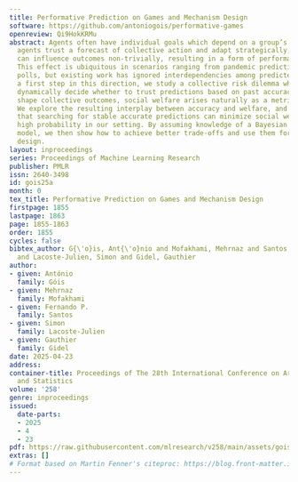 ```yaml
---
title: Performative Prediction on Games and Mechanism Design
software: https://github.com/antoniogois/performative-games
openreview: Qi9HokKRMu
abstract: Agents often have individual goals which depend on a group’s actions. If
  agents trust a forecast of collective action and adapt strategically, such prediction
  can influence outcomes non-trivially, resulting in a form of performative prediction.
  This effect is ubiquitous in scenarios ranging from pandemic predictions to election
  polls, but existing work has ignored interdependencies among predicted agents. As
  a first step in this direction, we study a collective risk dilemma where agents
  dynamically decide whether to trust predictions based on past accuracy. As predictions
  shape collective outcomes, social welfare arises naturally as a metric of concern.
  We explore the resulting interplay between accuracy and welfare, and demonstrate
  that searching for stable accurate predictions can minimize social welfare with
  high probability in our setting. By assuming knowledge of a Bayesian agent behavior
  model, we then show how to achieve better trade-offs and use them for mechanism
  design.
layout: inproceedings
series: Proceedings of Machine Learning Research
publisher: PMLR
issn: 2640-3498
id: gois25a
month: 0
tex_title: Performative Prediction on Games and Mechanism Design
firstpage: 1855
lastpage: 1863
page: 1855-1863
order: 1855
cycles: false
bibtex_author: G{\'o}is, Ant{\'o}nio and Mofakhami, Mehrnaz and Santos, Fernando P.
  and Lacoste-Julien, Simon and Gidel, Gauthier
author:
- given: António
  family: Góis
- given: Mehrnaz
  family: Mofakhami
- given: Fernando P.
  family: Santos
- given: Simon
  family: Lacoste-Julien
- given: Gauthier
  family: Gidel
date: 2025-04-23
address:
container-title: Proceedings of The 28th International Conference on Artificial Intelligence
  and Statistics
volume: '258'
genre: inproceedings
issued:
  date-parts:
  - 2025
  - 4
  - 23
pdf: https://raw.githubusercontent.com/mlresearch/v258/main/assets/gois25a/gois25a.pdf
extras: []
# Format based on Martin Fenner's citeproc: https://blog.front-matter.io/posts/citeproc-yaml-for-bibliographies/
---
```

